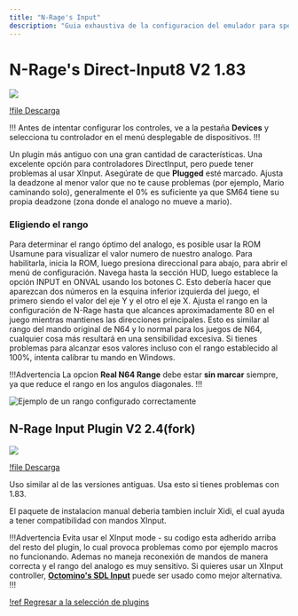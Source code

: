 ```yaml
---
title: "N-Rage's Input"
description: "Guia exhaustiva de la configuracion del emulador para speedruns de Super Mario 64" 
---
```


# N-Rage's Direct-Input8 V2 1.83

![](./img/nrage183.png)

[!file Descarga](https://www.dropbox.com/s/31fdrxuxjybzzu0/nrplugin2_183.zip?dl=1)

!!!
Antes de intentar configurar los controles, ve a la pestaña **Devices** y selecciona tu controlador en el menú desplegable de dispositivos.
!!!

Un plugin más antiguo con una gran cantidad de características. Una excelente opción para controladores DirectInput, pero puede tener problemas al usar XInput. Asegúrate de que **Plugged** esté marcado. Ajusta la deadzone al menor valor que no te cause problemas (por ejemplo, Mario caminando solo), generalmente el 0% es suficiente ya que SM64 tiene su propia deadzone (zona donde el analogo no mueve a mario).

### Eligiendo el rango
Para determinar el rango óptimo del analogo, es posible usar la ROM Usamune para visualizar el valor numero de nuestro analogo. Para habilitarla, inicia la ROM, luego presiona direccional para abajo, para abrir el menú de configuración. Navega hasta la sección HUD, luego establece la opción INPUT en ONVAL usando los botones C. Esto debería hacer que aparezcan dos números en la esquina inferior izquierda del juego, el primero siendo el valor del eje Y y el otro el eje X. Ajusta el rango en la configuración de N-Rage hasta que alcances aproximadamente 80 en el juego mientras mantienes las direcciones principales. Esto es similar al rango del mando original de N64 y lo normal para los juegos de N64, cualquier cosa más resultará en una sensibilidad excesiva. Si tienes problemas para alcanzar esos valores incluso con el rango establecido al 100%, intenta calibrar tu mando en Windows.

!!!Advertencia
La opcion **Real N64 Range** debe estar **sin marcar** siempre, ya que reduce el rango en los angulos diagonales.
!!!

![Ejemplo de un rango configurado correctamente](./img/range_correct.png)

## N-Rage Input Plugin V2 2.4(fork)

![](./img/nrage23c.png)

[!file Descarga](https://malkierian.com/downloads/NRage-Xinput.zip)

Uso similar al de las versiones antiguas. Usa esto si tienes problemas con 1.83.

El paquete de instalacion manual deberia tambien incluir Xidi, el cual ayuda a tener compatibilidad con mandos XInput.

!!!Advertencia
Evita usar el XInput mode - su codigo esta adherido arriba del resto del plugin, lo cual provoca problemas como por ejemplo macros no funcionando. Ademas no maneja reconexión de mandos de manera correcta y el rango del analogo es muy sensitivo. Si quieres usar un XInput controller, [**Octomino's SDL Input**](octomino.md) puede ser usado como mejor alternativa.
!!!

[!ref Regresar a la selección de plugins](plugin_setup.md#selección-de-plugins)
